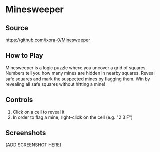 # Minesweeper

## Source
https://github.com/ixora-0/Minesweeper

## How to Play
Minesweeper is a logic puzzle where you uncover a grid of squares. Numbers tell you how many mines are hidden in nearby squares. Reveal safe squares and mark the suspected mines by flagging them. Win by revealing all safe squares without hitting a mine!

## Controls
1. Click on a cell to reveal it
2. In order to flag a mine, right-click on the cell (e.g. "2 3 F")

## Screenshots
(ADD SCREENSHOT HERE)

